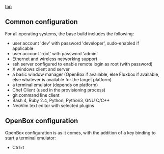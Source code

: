 [top](README.md)

## Common configuration 

For all operating systems, the base build includes the following:

- user account 'dev' with password 'developer', sudo-enabled if applicable
- user account 'root' with password 'admin'
- Ethernet and wireless networking support 
- ssh server configured to enable remote login as root (with password)
- X windows client and server
- a basic window manager (OpenBox if available, else Fluxbox if available, else whatever is available for the target platform)
- a terminal emulator (depends on platform)
- Chef Client (used in the provisioning process)
- git command line client 
- Bash 4, Ruby 2.4, Python, Python3, GNU C/C++
- NeoVim text editor with selected plugins

## OpenBox configuration

OpenBox configuration is as it comes, with the addition of a key binding to start a terminal emulator:

- Ctrl+t
